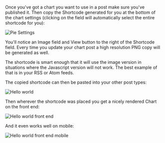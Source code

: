 Once you've got a chart you want to use in a post make sure you've published it.  Then copy the Shortcode generated for you at the bottom of the chart settings (clicking on the field will automatically select the entire shortcode for you):

![Pie Settings](https://methnen.com/misc/m-chart/pie-settings.png)

You'll notice an Image field and View button to the right of the Shortcode field. Every time you update your chart post a high resolution PNG copy will be generated as well.

The shortcode is smart enough that it will use the image version in situations where the Javascript version will not work. The best example of that is in your RSS or Atom feeds.

The copied shortcode can then be pasted into your other post types:

![Hello world](https://methnen.com/misc/m-chart/hello-world.png)

Then wherever the shortcode was placed you get a nicely rendered Chart on the front end:

![Hello world front end](https://methnen.com/misc/m-chart/hello-world-front-end.png)

And it even works well on mobile:

![Hello world front end mobile](https://methnen.com/misc/m-chart/hello-world-front-end-mobile.png)